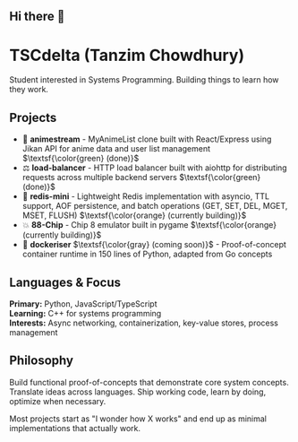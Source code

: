 ## Hi there 👋

# TSCdelta (Tanzim Chowdhury)

Student interested in Systems Programming. Building things to learn how they work.

## Projects

- 🎌 **animestream** - MyAnimeList clone built with React/Express using Jikan API for anime data and user list management $\textsf{\color{green} (done)}$
- ⚖️ **load-balancer** - HTTP load balancer built with aiohttp for distributing requests across multiple backend servers $\textsf{\color{green} (done)}$
- 🔴 **redis-mini** - Lightweight Redis implementation with asyncio, TTL support, AOF persistence, and batch operations (GET, SET, DEL, MGET, MSET, FLUSH) $\textsf{\color{orange} (currently building)}$
- 💥 **88-Chip** - Chip 8 emulator built in pygame $\textsf{\color{orange} (currently building)}$ 
- 🐳 **dockeriser** $\textsf{\color{gray} (coming soon)}$ - Proof-of-concept container runtime in 150 lines of Python, adapted from Go concepts


## Languages & Focus

**Primary:** Python, JavaScript/TypeScript  
**Learning:** C++ for systems programming  
**Interests:** Async networking, containerization, key-value stores, process management

## Philosophy

Build functional proof-of-concepts that demonstrate core system concepts. Translate ideas across languages. Ship working code, learn by doing, optimize when necessary.

Most projects start as "I wonder how X works" and end up as minimal implementations that actually work.
